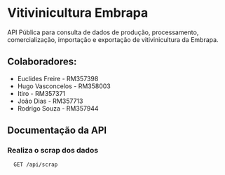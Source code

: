 
# Vitivinicultura Embrapa

API Pública para consulta de dados de produção, processamento, comercialização, importação e exportação de vitivinicultura da Embrapa.

## Colaboradores:

- Euclides Freire - RM357398
- Hugo Vasconcelos - RM358003
- Itiro - RM357371
- João Dias - RM357713
- Rodrigo Souza - RM357944

## Documentação da API

### Realiza o scrap dos dados

```http
  GET /api/scrap
```
